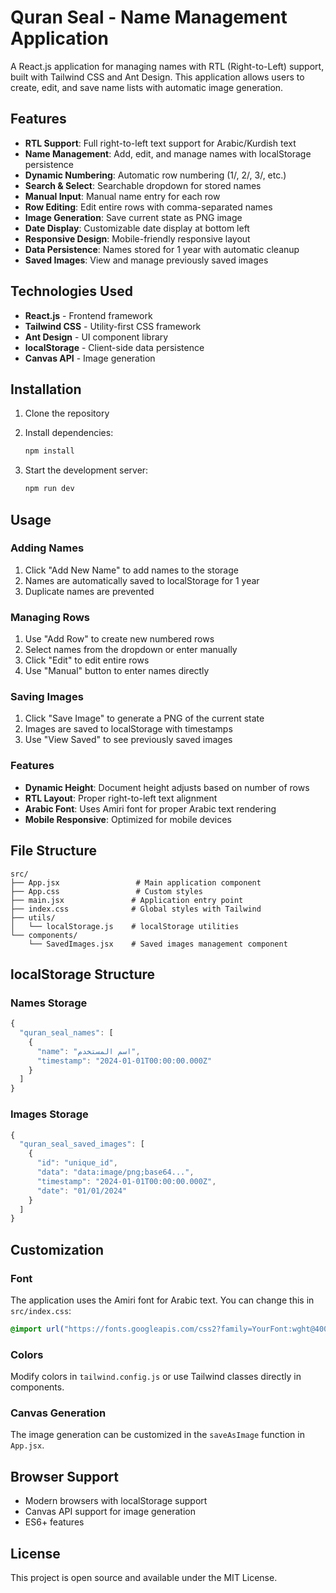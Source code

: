 # Quran Seal - Name Management Application

A React.js application for managing names with RTL (Right-to-Left) support, built with Tailwind CSS and Ant Design. This application allows users to create, edit, and save name lists with automatic image generation.

## Features

- **RTL Support**: Full right-to-left text support for Arabic/Kurdish text
- **Name Management**: Add, edit, and manage names with localStorage persistence
- **Dynamic Numbering**: Automatic row numbering (1/, 2/, 3/, etc.)
- **Search & Select**: Searchable dropdown for stored names
- **Manual Input**: Manual name entry for each row
- **Row Editing**: Edit entire rows with comma-separated names
- **Image Generation**: Save current state as PNG image
- **Date Display**: Customizable date display at bottom left
- **Responsive Design**: Mobile-friendly responsive layout
- **Data Persistence**: Names stored for 1 year with automatic cleanup
- **Saved Images**: View and manage previously saved images

## Technologies Used

- **React.js** - Frontend framework
- **Tailwind CSS** - Utility-first CSS framework
- **Ant Design** - UI component library
- **localStorage** - Client-side data persistence
- **Canvas API** - Image generation

## Installation

1. Clone the repository
2. Install dependencies:

   ```bash
   npm install
   ```

3. Start the development server:
   ```bash
   npm run dev
   ```

## Usage

### Adding Names

1. Click "Add New Name" to add names to the storage
2. Names are automatically saved to localStorage for 1 year
3. Duplicate names are prevented

### Managing Rows

1. Use "Add Row" to create new numbered rows
2. Select names from the dropdown or enter manually
3. Click "Edit" to edit entire rows
4. Use "Manual" button to enter names directly

### Saving Images

1. Click "Save Image" to generate a PNG of the current state
2. Images are saved to localStorage with timestamps
3. Use "View Saved" to see previously saved images

### Features

- **Dynamic Height**: Document height adjusts based on number of rows
- **RTL Layout**: Proper right-to-left text alignment
- **Arabic Font**: Uses Amiri font for proper Arabic text rendering
- **Mobile Responsive**: Optimized for mobile devices

## File Structure

```
src/
├── App.jsx                 # Main application component
├── App.css                 # Custom styles
├── main.jsx               # Application entry point
├── index.css              # Global styles with Tailwind
├── utils/
│   └── localStorage.js    # localStorage utilities
└── components/
    └── SavedImages.jsx    # Saved images management component
```

## localStorage Structure

### Names Storage

```javascript
{
  "quran_seal_names": [
    {
      "name": "اسم المستخدم",
      "timestamp": "2024-01-01T00:00:00.000Z"
    }
  ]
}
```

### Images Storage

```javascript
{
  "quran_seal_saved_images": [
    {
      "id": "unique_id",
      "data": "data:image/png;base64...",
      "timestamp": "2024-01-01T00:00:00.000Z",
      "date": "01/01/2024"
    }
  ]
}
```

## Customization

### Font

The application uses the Amiri font for Arabic text. You can change this in `src/index.css`:

```css
@import url("https://fonts.googleapis.com/css2?family=YourFont:wght@400;700&display=swap");
```

### Colors

Modify colors in `tailwind.config.js` or use Tailwind classes directly in components.

### Canvas Generation

The image generation can be customized in the `saveAsImage` function in `App.jsx`.

## Browser Support

- Modern browsers with localStorage support
- Canvas API support for image generation
- ES6+ features

## License

This project is open source and available under the MIT License.
